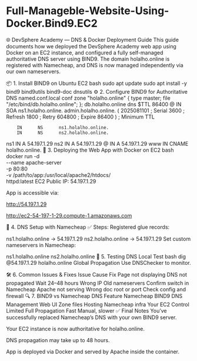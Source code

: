# Full-Manageble-Website-Using-Docker.Bind9.EC2

🌐 DevSphere Academy — DNS & Docker Deployment Guide
This guide documents how we deployed the DevSphere Academy web app using Docker on an EC2 instance, and configured a fully self-managed authoritative DNS server using BIND9. The domain holalho.online is registered with Namecheap, and DNS is now managed independently via our own nameservers.

📦 1. Install BIND9 on Ubuntu EC2
bash
sudo apt update
sudo apt install -y bind9 bind9utils bind9-doc dnsutils
⚙️ 2. Configure BIND9 for Authoritative DNS
named.conf.local
conf
zone "holalho.online" {
    type master;
    file "/etc/bind/db.holalho.online";
};
db.holalho.online
dns
$TTL    86400
@       IN      SOA     ns1.holalho.online. admin.holalho.online. (
                        2025081101 ; Serial
                        3600       ; Refresh
                        1800       ; Retry
                        604800     ; Expire
                        86400 )    ; Minimum TTL

        IN      NS      ns1.holalho.online.
        IN      NS      ns2.holalho.online.

ns1     IN      A       54.197.1.29
ns2     IN      A       54.197.1.29
@       IN      A       54.197.1.29
www     IN      CNAME   holalho.online.
🐳 3. Deploying the Web App with Docker on EC2
bash
docker run -d \
  --name apache-server \
  -p 80:80 \
  -v /path/to/app:/usr/local/apache2/htdocs/ \
  httpd:latest
EC2 Public IP: 54.197.1.29

App is accessible via:

http://54.197.1.29

http://ec2-54-197-1-29.compute-1.amazonaws.com

🔁 4. DNS Setup with Namecheap
✅ Steps:
Registered glue records:

ns1.holalho.online → 54.197.1.29
ns2.holalho.online → 54.197.1.29
Set custom nameservers in Namecheap:

ns1.holalho.online
ns2.holalho.online
🧪 5. Testing DNS
Local Test
bash
dig @54.197.1.29 holalho.online
Global Propagation
Use DNSChecker to monitor.

🛠️ 6. Common Issues & Fixes
Issue	Cause	Fix
Page not displaying	DNS not propagated	Wait 24–48 hours
Wrong IP	Old nameservers	Confirm switch in Namecheap
Apache not serving	Wrong doc root or port	Check config and firewall
🔍 7. BIND9 vs Namecheap DNS
Feature	Namecheap	BIND9
DNS Management	Web UI	Zone files
Hosting	Namecheap infra	Your EC2
Control	Limited	Full
Propagation	Fast	Manual, slower
✅ Final Notes
You’ve successfully replaced Namecheap’s DNS with your own BIND9 server.

Your EC2 instance is now authoritative for holalho.online.

DNS propagation may take up to 48 hours.

App is deployed via Docker and served by Apache inside the container.
